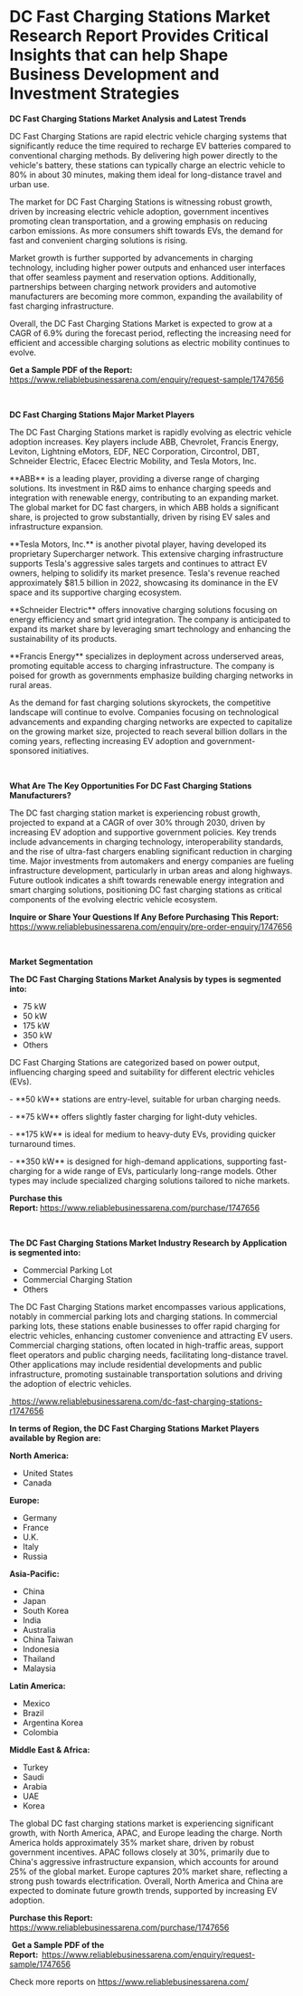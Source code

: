<p><h1>DC Fast Charging Stations Market Research Report Provides Critical Insights that can help Shape Business Development and Investment Strategies</h1></p><p><strong>DC Fast Charging Stations Market Analysis and Latest Trends</strong></p>
<p><p>DC Fast Charging Stations are rapid electric vehicle charging systems that significantly reduce the time required to recharge EV batteries compared to conventional charging methods. By delivering high power directly to the vehicle's battery, these stations can typically charge an electric vehicle to 80% in about 30 minutes, making them ideal for long-distance travel and urban use.</p><p>The market for DC Fast Charging Stations is witnessing robust growth, driven by increasing electric vehicle adoption, government incentives promoting clean transportation, and a growing emphasis on reducing carbon emissions. As more consumers shift towards EVs, the demand for fast and convenient charging solutions is rising. </p><p>Market growth is further supported by advancements in charging technology, including higher power outputs and enhanced user interfaces that offer seamless payment and reservation options. Additionally, partnerships between charging network providers and automotive manufacturers are becoming more common, expanding the availability of fast charging infrastructure. </p><p>Overall, the DC Fast Charging Stations Market is expected to grow at a CAGR of 6.9% during the forecast period, reflecting the increasing need for efficient and accessible charging solutions as electric mobility continues to evolve.</p></p>
<p><strong>Get a Sample PDF of the Report:&nbsp;</strong> <a href="https://www.reliablebusinessarena.com/enquiry/request-sample/1747656?utm_campaign=1789&utm_medium=2&utm_source=Github&utm_content=ia&utm_term=13022025&utm_id=dc-fast-charging-stations">https://www.reliablebusinessarena.com/enquiry/request-sample/1747656</a></p>
<p>&nbsp;</p>
<p><strong>DC Fast Charging Stations Major Market Players</strong></p>
<p><p>The DC Fast Charging Stations market is rapidly evolving as electric vehicle adoption increases. Key players include ABB, Chevrolet, Francis Energy, Leviton, Lightning eMotors, EDF, NEC Corporation, Circontrol, DBT, Schneider Electric, Efacec Electric Mobility, and Tesla Motors, Inc.</p><p>**ABB** is a leading player, providing a diverse range of charging solutions. Its investment in R&D aims to enhance charging speeds and integration with renewable energy, contributing to an expanding market. The global market for DC fast chargers, in which ABB holds a significant share, is projected to grow substantially, driven by rising EV sales and infrastructure expansion.</p><p>**Tesla Motors, Inc.** is another pivotal player, having developed its proprietary Supercharger network. This extensive charging infrastructure supports Tesla's aggressive sales targets and continues to attract EV owners, helping to solidify its market presence. Tesla's revenue reached approximately $81.5 billion in 2022, showcasing its dominance in the EV space and its supportive charging ecosystem.</p><p>**Schneider Electric** offers innovative charging solutions focusing on energy efficiency and smart grid integration. The company is anticipated to expand its market share by leveraging smart technology and enhancing the sustainability of its products.</p><p>**Francis Energy** specializes in deployment across underserved areas, promoting equitable access to charging infrastructure. The company is poised for growth as governments emphasize building charging networks in rural areas.</p><p>As the demand for fast charging solutions skyrockets, the competitive landscape will continue to evolve. Companies focusing on technological advancements and expanding charging networks are expected to capitalize on the growing market size, projected to reach several billion dollars in the coming years, reflecting increasing EV adoption and government-sponsored initiatives.</p></p>
<p>&nbsp;</p>
<p><strong>What Are The Key Opportunities For DC Fast Charging Stations Manufacturers?</strong></p>
<p><p>The DC fast charging station market is experiencing robust growth, projected to expand at a CAGR of over 30% through 2030, driven by increasing EV adoption and supportive government policies. Key trends include advancements in charging technology, interoperability standards, and the rise of ultra-fast chargers enabling significant reduction in charging time. Major investments from automakers and energy companies are fueling infrastructure development, particularly in urban areas and along highways. Future outlook indicates a shift towards renewable energy integration and smart charging solutions, positioning DC fast charging stations as critical components of the evolving electric vehicle ecosystem.</p></p>
<p><strong>Inquire or Share Your Questions If Any Before Purchasing This Report:</strong> <a href="https://www.reliablebusinessarena.com/enquiry/pre-order-enquiry/1747656?utm_campaign=1789&utm_medium=2&utm_source=Github&utm_content=ia&utm_term=13022025&utm_id=dc-fast-charging-stations">https://www.reliablebusinessarena.com/enquiry/pre-order-enquiry/1747656</a></p>
<p>&nbsp;</p>
<p><strong>Market Segmentation</strong></p>
<p><strong>The DC Fast Charging Stations Market Analysis by types is segmented into:</strong></p>
<p><ul><li>75 kW</li><li>50 kW</li><li>175 kW</li><li>350 kW</li><li>Others</li></ul></p>
<p><p>DC Fast Charging Stations are categorized based on power output, influencing charging speed and suitability for different electric vehicles (EVs). </p><p>- **50 kW** stations are entry-level, suitable for urban charging needs. </p><p>- **75 kW** offers slightly faster charging for light-duty vehicles. </p><p>- **175 kW** is ideal for medium to heavy-duty EVs, providing quicker turnaround times. </p><p>- **350 kW** is designed for high-demand applications, supporting fast-charging for a wide range of EVs, particularly long-range models. Other types may include specialized charging solutions tailored to niche markets.</p></p>
<p><strong>Purchase this Report:&nbsp;</strong><a href="https://www.reliablebusinessarena.com/purchase/1747656?utm_campaign=1789&utm_medium=2&utm_source=Github&utm_content=ia&utm_term=13022025&utm_id=dc-fast-charging-stations">https://www.reliablebusinessarena.com/purchase/1747656</a></p>
<p>&nbsp;</p>
<p><strong>The DC Fast Charging Stations Market Industry Research by Application is segmented into:</strong></p>
<p><ul><li>Commercial Parking Lot</li><li>Commercial Charging Station</li><li>Others</li></ul></p>
<p><p>The DC Fast Charging Stations market encompasses various applications, notably in commercial parking lots and charging stations. In commercial parking lots, these stations enable businesses to offer rapid charging for electric vehicles, enhancing customer convenience and attracting EV users. Commercial charging stations, often located in high-traffic areas, support fleet operators and public charging needs, facilitating long-distance travel. Other applications may include residential developments and public infrastructure, promoting sustainable transportation solutions and driving the adoption of electric vehicles.</p></p>
<p><a href="https://www.reliablebusinessarena.com/dc-fast-charging-stations-r1747656?utm_campaign=1789&utm_medium=2&utm_source=Github&utm_content=ia&utm_term=13022025&utm_id=dc-fast-charging-stations">&nbsp;https://www.reliablebusinessarena.com/dc-fast-charging-stations-r1747656</a></p>
<p><strong>In terms of Region, the DC Fast Charging Stations Market Players available by Region are:</strong></p>
<p>
    <p> <strong> North America: </strong>
        <ul>
            <li>United States</li>
            <li>Canada</li>
        </ul>
        </p> 
    <p> <strong> Europe: </strong>
        <ul>
            <li>Germany</li>
            <li>France</li>
            <li>U.K.</li>
            <li>Italy</li>
            <li>Russia</li>
        </ul>
        </p> 
    <p> <strong> Asia-Pacific: </strong>
        <ul>
            <li>China</li>
            <li>Japan</li>
            <li>South Korea</li>
            <li>India</li>
            <li>Australia</li>
            <li>China Taiwan</li>
            <li>Indonesia</li>
            <li>Thailand</li>
            <li>Malaysia</li>
        </ul>
        </p> 
    <p> <strong> Latin America: </strong>
        <ul>
            <li>Mexico</li>
            <li>Brazil</li>
            <li>Argentina Korea</li>
            <li>Colombia</li>
        </ul>
        </p> 
    <p> <strong> Middle East & Africa: </strong>
        <ul>
            <li>Turkey</li>
            <li>Saudi</li>
            <li>Arabia</li>
            <li>UAE</li>
            <li>Korea</li>
        </ul>
    </p>
    </p>
<p><p>The global DC fast charging stations market is experiencing significant growth, with North America, APAC, and Europe leading the charge. North America holds approximately 35% market share, driven by robust government incentives. APAC follows closely at 30%, primarily due to China's aggressive infrastructure expansion, which accounts for around 25% of the global market. Europe captures 20% market share, reflecting a strong push towards electrification. Overall, North America and China are expected to dominate future growth trends, supported by increasing EV adoption.</p></p>
<p><strong>Purchase this Report: </strong><a href="https://www.reliablebusinessarena.com/purchase/1747656?utm_campaign=1789&utm_medium=2&utm_source=Github&utm_content=ia&utm_term=13022025&utm_id=dc-fast-charging-stations">https://www.reliablebusinessarena.com/purchase/1747656</a></p>
<p>&nbsp;<strong>Get a Sample PDF of the Report:&nbsp;&nbsp;</strong><a href="https://www.reliablebusinessarena.com/enquiry/request-sample/1747656?utm_campaign=1789&utm_medium=2&utm_source=Github&utm_content=ia&utm_term=13022025&utm_id=dc-fast-charging-stations">https://www.reliablebusinessarena.com/enquiry/request-sample/1747656</a></p>
<p><strong></strong></p>
<p>Check more reports on <a href="https://www.reliablebusinessarena.com/?utm_campaign=1789&utm_medium=2&utm_source=Github&utm_content=ia&utm_term=13022025&utm_id=dc-fast-charging-stations">https://www.reliablebusinessarena.com/</a></p>